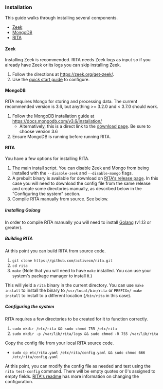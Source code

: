 
### Installation

This guide walks through installing several components.

* [Zeek](https://www.zeek.org)
* [MongoDB](https://www.mongodb.com)
* [RITA](https://github.com/activecm/rita/)

#### Zeek

Installing Zeek is recommended. RITA needs Zeek logs as input so if you already have Zeek or its logs you can skip installing Zeek.

1. Follow the directions at https://zeek.org/get-zeek/.
1. Use the [quick start guide](https://docs.zeek.org/en/current/quickstart/index.html) to configure.

#### MongoDB

RITA requires Mongo for storing and processing data. The current recommended version is 3.6, but anything >= 3.2.0 and < 3.7.0 should work.

1. Follow the MongoDB installation guide at https://docs.mongodb.com/v3.6/installation/
    * Alternatively, this is a direct link to the [download page](https://www.mongodb.com/try/download/community). Be sure to choose version 3.6
1. Ensure MongoDB is running before running RITA.

#### RITA

You have a few options for installing RITA.
1. The main install script. You can disable Zeek and Mongo from being installed with the `--disable-zeek` and `--disable-mongo` flags.
1. A prebuilt binary is available for download on [RITA's release page](https://github.com/activecm/rita/releases). In this case you will need to download the config file from the same release and create some directories manually, as described below in the "Configuring the system" section.
1. Compile RITA manually from source. See below.

##### Installing Golang

In order to compile RITA manually you will need to install [Golang](https://golang.org/doc/install) (v1.13 or greater).

##### Building RITA

At this point you can build RITA from source code.

1. ```git clone https://github.com/activecm/rita.git```
1. ```cd rita```
1. ```make``` (Note that you will need to have `make` installed. You can use your system's package manager to install it.)

This will yield a `rita` binary in the current directory. You can use `make install` to install the binary to `/usr/local/bin/rita` or `PREFIX=/ make install` to install to a different location (`/bin/rita` in this case).

##### Configuring the system

RITA requires a few directories to be created for it to function correctly.

1. ```sudo mkdir /etc/rita && sudo chmod 755 /etc/rita```
1. ```sudo mkdir -p /var/lib/rita/logs && sudo chmod -R 755 /var/lib/rita```

Copy the config file from your local RITA source code.
* ```sudo cp etc/rita.yaml /etc/rita/config.yaml && sudo chmod 666 /etc/rita/config.yaml```

At this point, you can modify the config file as needed and test using the ```rita test-config``` command. There will be empty quotes or 0's assigned to empty fields. [RITA's readme](../Readme.md#configuration-file) has more information on changing the configuration.
